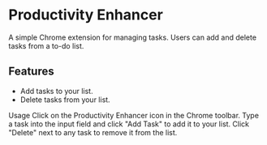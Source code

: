 # Productivity Enhancer

A simple Chrome extension for managing tasks. Users can add and delete tasks from a to-do list.

## Features

- Add tasks to your list.
- Delete tasks from your list.

Usage
Click on the Productivity Enhancer icon in the Chrome toolbar.
Type a task into the input field and click "Add Task" to add it to your list.
Click "Delete" next to any task to remove it from the list.
